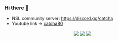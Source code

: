 ### Hi there 👋

 - NSL community server: https://discord.gg/catcha
 - Youtube link -> <a href="https://www.youtube.com/channel/UCoNVWCMYp8Fs50wPeefw_7A">catcha80</a>

<div align="center">
<img align="center" src="https://github-readme-stats.vercel.app/api?username=catcha8&&show_icons=true&title_color=ffffff&icon_color=bb2acf&text_color=daf7dc&bg_color=151515">
<img align="center" src="https://github-readme-stats-eight-theta.vercel.app/api/top-langs/?username=catcha8&layout=compact&langs_count=8&theme=react&locale=fr">
<img align="center" src="https://profile-counter.glitch.me/catcha8/count.svg">
</div>
